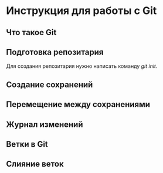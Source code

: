 # Инструкция для работы с Git

## Что такое Git

## Подготовка репозитария
 Для создания репозитария нужно написать команду *git init*. 

## Создание сохранений

## Перемещение между сохранениями

## Журнал изменений

## Ветки в Git

## Слияние веток
